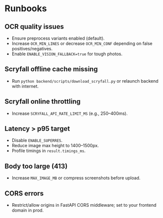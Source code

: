 # Runbooks

## OCR quality issues
- Ensure preprocess variants enabled (default).
- Increase `OCR_MIN_LINES` or decrease `OCR_MIN_CONF` depending on false positives/negatives.
- Enable `ENABLE_VISION_FALLBACK=true` for tough photos.

## Scryfall offline cache missing
- Run `python backend/scripts/download_scryfall.py` or relaunch backend with internet.

## Scryfall online throttling
- Increase `SCRYFALL_API_RATE_LIMIT_MS` (e.g., 250–400ms).

## Latency > p95 target
- Disable `ENABLE_SUPERRES`.
- Reduce image max height to 1400–1500px.
- Profile timings in `result.timings_ms`.

## Body too large (413)
- Increase `MAX_IMAGE_MB` or compress screenshots before upload.

## CORS errors
- Restrict/allow origins in FastAPI CORS middleware; set to your frontend domain in prod.
